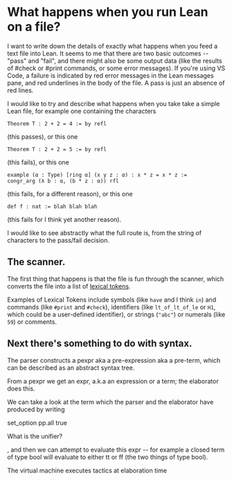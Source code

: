 # What happens when you run Lean on a file?

I want to write down the details of exactly what happens when
you feed a text file into Lean. It seems to me that there are
two basic outcomes -- "pass" and "fail", and there might also
be some output data (like the results of #check or #print
commands, or some error messages). If you're using VS Code,
a failure is indicated by red error messages in the Lean messages pane,
and red underlines in the body of the file. A pass is just
an absence of red lines.

I would like to try and describe what happens when you take
take a simple Lean file, for example one containing the characters

<code>Theorem T : 2 + 2 = 4 := by refl</code>

(this passes), or this one

<code>Theorem T : 2 + 2 = 5 := by refl</code>

(this fails), or this one

<code>example (α : Type) [ring α] (x y z : α) : x * z = x * z := 
congr_arg (λ b : α, (b * z : α)) rfl</code>

(this fails, for a different reason), or this one

<code>def f : nat := blah blah blah</code>

(this fails for I think yet another reason).

I would like to see abstractly what the full route is, from the
string of characters to the pass/fail decision.

## The scanner.

The first thing that happens is that the file is fun through the scanner,
which converts the file into a list of <a href="https://en.wikipedia.org/wiki/Lexical_analysis#Token">lexical tokens</a>.

Examples of Lexical Tokens include symbols (like <code>have</code>
and I think <code>in</code>)
and commands (like <code>#print</code> and <code>#check</code>), identifiers (like <code>lt_of_lt_of_le</code>
or <code>H1</code>, which could be a user-defined identifier),
or strings (<code>"abc"</code>) or numerals (like <code>59</code>)
or comments.

## Next there's something to do with syntax.



The parser constructs a pexpr aka a pre-expression aka a pre-term, which
can be described as an abstract syntax tree.

From a pexpr we get an expr, a.k.a an expression or a term; the elaborator
does this.

We can take a look at the term which the parser and the elaborator have
produced by writing

set_option pp.all true

What is the unifier?


, and then we
can attempt to evaluate this expr -- for example a closed term of type
bool will evaluate to either tt or ff (the two things of type bool).

The virtual machine executes tactics at elaboration time


